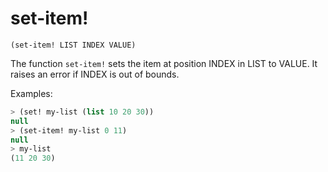 # set-item!

`(set-item! LIST INDEX VALUE)`

The function `set-item!` sets the item at position INDEX in LIST to
VALUE. It raises an error if INDEX is out of bounds.

Examples:

```lisp
> (set! my-list (list 10 20 30))
null
> (set-item! my-list 0 11)
null
> my-list
(11 20 30)
```
